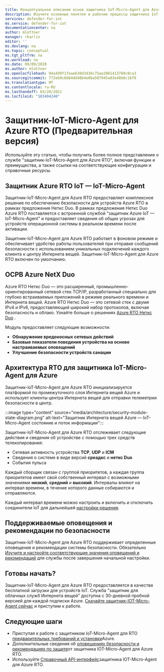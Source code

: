 ```yaml
---
title: Концептуальное описание основ защитника IoT-Micro-Agent для Azure RTO
description: Изучите основные понятия и рабочие процессы защитника IoT-Micro-Agent для Azure RTO.
services: defender-for-iot
ms.service: defender-for-iot
documentationcenter: na
author: mlottner
manager: rkarlin
editor: ''
ms.devlang: na
ms.topic: conceptual
ms.tgt_pltfrm: na
ms.workload: na
ms.date: 09/09/2020
ms.author: mlottner
ms.openlocfilehash: 04a499f1feae630d3436c75ae2081413789c0ca3
ms.sourcegitcommit: 772eb9c6684dd4864e0ba507945a83e48b8c16f0
ms.translationtype: MT
ms.contentlocale: ru-RU
ms.lasthandoff: 03/20/2021
ms.locfileid: "103494240"
---
```

# <a name="defender-iot-micro-agent-for-azure-rtos-preview"></a>Защитник-IoT-Micro-Agent для Azure RTO (Предварительная версия)

Используйте эту статью, чтобы получить более полное представление о службе "защитник-IoT-Micro-Agent для Azure RTO", включая функции и преимущества, а также ссылки на соответствующие конфигурации и справочные ресурсы. 

## <a name="azure-rtos-iot-defender-iot-micro-agent"></a>Защитник Azure RTO IoT — IoT-Micro-Agent

Защитник-IoT-Micro-Agent для Azure RTO предоставляет комплексное решение по обеспечению безопасности для устройств Azure RTO в рамках предложения Неткс Duo. В рамках предложения Неткс Duo Azure RTO поставляется с встроенной службой "защитник Azure IoT — IoT-Micro-Agent" и предоставляет сведения об общих угрозах для устройств операционной системы в реальном времени после активации. 

Защитник-IoT-Micro-Agent для Azure RTO работает в фоновом режиме и обеспечивает удобство работы пользователей при отправке сообщений безопасности с использованием уникальных подключений каждого клиента к центру Интернета вещей. Защитник-IoT-Micro-Agent для Azure RTO включен по умолчанию.  

## <a name="azure-rtos-netx-duo"></a>ОСРВ Azure NetX Duo

Azure RTO Неткс Duo — это расширенный, промышленно-ориентированный сетевой стек TCP/IP, разработанный специально для глубоко встраиваемых приложений в режиме реального времени и Интернета вещей. Azure RTO Неткс Duo — это сетевой стек с двумя IPv4 и IPv6, предоставляющий широкий набор протоколов, включая безопасность и облако. Узнайте больше о решениях [Azure RTO Неткс Duo](/azure/rtos/netx-duo/) .

Модуль предоставляет следующие возможности:

- **Обнаружение вредоносных сетевых действий**
- **Базовые показатели поведения устройства на основе настраиваемых оповещений**
- **Улучшение безопасности устройств санации**

## <a name="defender-iot-micro-agent-for-azure-rtos-architecture"></a>Архитектура RTO для защитника IoT-Micro-Agent для Azure

Защитник-IoT-Micro-Agent для Azure RTO инициализируется платформой по промежуточного слоя Интернета вещей Azure и использует клиенты центра Интернета вещей для отправки телеметрии безопасности в центр.

:::image type="content" source="media/architecture/security-module-state-diagram.png" alt-text="Защитник Интернета вещей Azure — IoT-Micro-Agent состояние и поток информации":::

Защитник-IoT-Micro-Agent для Azure RTO отслеживает следующие действия и сведения об устройстве с помощью трех средств телекопирования:
- Сетевая активность устройства **TCP**, **UDP** и **ICM**
- Сведения о системе в виде версий **среадкс** и **неткс Duo**
- События пульса

Каждый сборщик связан с группой приоритетов, а каждая группа приоритетов имеет свой собственный интервал с возможными значениями **низкий**, **средний** и **высокий**. Интервалы влияют на интервал времени, в течение которого данные собираются и отправляются.

Каждый интервал времени можно настроить и включить и отключить соединители IoT для дальнейшей [настройки решения](how-to-azure-rtos-security-module.md). 

## <a name="supported-security-alerts-and-recommendations"></a>Поддерживаемые оповещения и рекомендации по безопасности

Защитник-IoT-Micro-Agent для Azure RTO поддерживает определенные оповещения и рекомендации системы безопасности. Обязательно [Изучите и настройте соответствующие значения оповещений и рекомендаций](concept-rtos-security-alerts-recommendations.md) для службы после завершения начальной настройки.

## <a name="ready-to-begin"></a>Готовы начать?

Защитник-IoT-Micro-Agent для Azure RTO предоставляется в качестве бесплатной загрузки для устройств IoT. Служба "защитник для облачных служб Интернета вещей" доступна с 30-дневной пробной версией для каждой подписки Azure. [Скачайте защитник-IOT-Micro-Agent сейчас](https://github.com/azure-rtos/azure-iot-preview/releases) и приступим к работе. 

## <a name="next-steps"></a>Следующие шаги

- Приступая к работе с защитником IoT-Micro-Agent для RTO [предварительных требований и установки](quickstart-azure-rtos-security-module.md)Azure.
- Дополнительные сведения об [оповещениях безопасности и рекомендациях по защите](concept-rtos-security-alerts-recommendations.md)от защитника IOT-Micro-Agent для Azure RTO. 
- Используйте [Справочный API-интерфейс](azure-rtos-security-module-api.md)защитника IOT-Micro-Agent для Azure RTO.